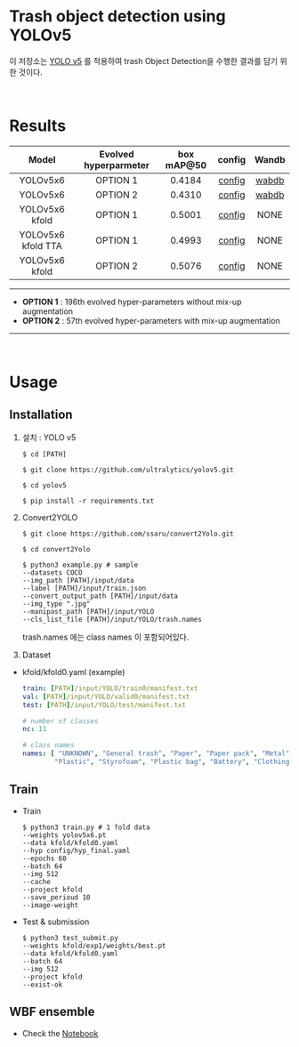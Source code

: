 # Trash object detection using YOLOv5
이 저장소는 [YOLO v5](https://github.com/ultralytics/yolov5) 를 적용하여 trash Object Detection을 수행한 결과를 담기 위한 것이다.


<br>

# Results
| Model | Evolved hyperparmeter | box mAP@50|config|Wandb|
| :---: | :---: | :---: | :---: | :---: |
| YOLOv5x6 |  OPTION 1 | 0.4184 |[config](./config/hyp_evolved.yaml)|[wabdb](https://wandb.ai/erinchoi/mixtest/reports/Training-with-hyp_evolved-yaml--Vmlldzo3MTQ0NDI?accessToken=pg598rh5dfom1feoanvlu1zpppjaimoqn1fibns5wqerhsxcqbdskxl09s43cgyn)|
| YOLOv5x6 |  OPTION 2 | 0.4310 |[config](./config/hyp_mixup.yaml)|[wabdb](https://wandb.ai/erinchoi/Kfold/reports/Training-with-hyp_mixup-yaml--Vmlldzo3MTQ0NDY?accessToken=o4k067wo9qzb6q42vx1ta3df0ddfueqe1t3c5ui5eh09284o2dpb7bmwr07ef5ai)|
| YOLOv5x6 kfold |  OPTION 1 | 0.5001 |[config](./config/hyp_evolved.yaml)|NONE
| YOLOv5x6 kfold TTA |  OPTION 1 | 0.4993 |[config](./config/hyp_evolved.yaml)|NONE
| YOLOv5x6 kfold |  OPTION 2 | 0.5076 |[config](./config/hyp_mixup.yaml)|NONE


-------------
- **OPTION 1** : 196th evolved hyper-parameters without mix-up augmentation
- **OPTION 2** : 57th evolved hyper-parameters with mix-up augmentation
-------------


<br>

# Usage
## Installation
1. 설치 : YOLO v5 
   ```shell
   $ cd [PATH]

   $ git clone https://github.com/ultralytics/yolov5.git

   $ cd yolov5

   $ pip install -r requirements.txt

   ```

2. Convert2YOLO
   ```shell
   $ git clone https://github.com/ssaru/convert2Yolo.git

   $ cd convert2Yolo

   $ python3 example.py # sample
   --datasets COCO
   --img_path [PATH]/input/data
   --label [PATH]/input/train.json 
   --convert_output_path [PATH]/input/data 
   --img_type ".jpg" 
   --manipast_path [PATH]/input/YOLO
   --cls_list_file [PATH]/input/YOLO/trash.names
   ```

   trash.names 에는 class names 이 포함되어있다.

3. Dataset
- kfold/kfold0.yaml (example) 

   ```yaml
   train: [PATH]/input/YOLO/train0/manifest.txt 
   val: [PATH]/input/YOLO/valid0/manifest.txt
   test: [PATH]/input/YOLO/test/manifest.txt

   # number of classes
   nc: 11

   # class names
   names: [ "UNKNOWN", "General trash", "Paper", "Paper pack", "Metal", "Glass", 
           "Plastic", "Styrofoam", "Plastic bag", "Battery", "Clothing" ]
   ```
   

## Train

- Train 
   ```shell
   $ python3 train.py # 1 fold data
   --weights yolov5x6.pt
   --data kfold/kfold0.yaml
   --hyp config/hyp_final.yaml
   --epochs 60
   --batch 64
   --img 512
   --cache
   --project kfold
   --save_perioud 10
   --image-weight
   ```

- Test & submission
   ```shell
   $ python3 test_submit.py 
   --weights kfold/exp1/weights/best.pt
   --data kfold/kfold0.yaml
   --batch 64
   --img 512
   --project kfold
   --exist-ok
   ```

## WBF ensemble
- Check the [Notebook](./wbf_ensemble.ipynb)